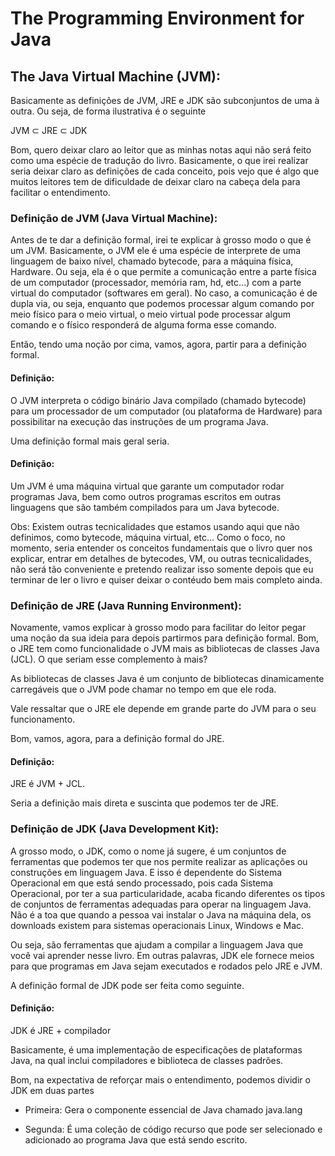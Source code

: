 # The Programming Environment for Java

## The Java Virtual Machine (JVM):
Basicamente as definições de JVM, JRE e JDK são subconjuntos de uma à outra. Ou seja, de forma ilustrativa é o seguinte

   JVM $\subset$ JRE $\subset$ JDK

Bom, quero deixar claro ao leitor que as minhas notas aqui não será feito como uma espécie de tradução do livro. Basicamente, o que irei realizar seria deixar claro as definições de cada conceito, pois vejo que é algo que muitos leitores tem de dificuldade de deixar claro na cabeça dela para facilitar o entendimento.

### Definição de JVM (Java Virtual Machine):
Antes de te dar a definição formal, irei te explicar à grosso modo o que é um JVM. Basicamente, o JVM ele é uma espécie de interprete de uma linguagem de baixo nível, chamado bytecode, para a máquina física, Hardware. Ou seja, ela é o que permite a comunicação entre a parte física de um computador (processador, memória ram, hd, etc...) com a parte virtual do computador (softwares em geral). No caso, a comunicação é de dupla via, ou seja, enquanto que podemos processar algum comando por meio físico para o meio virtual, o meio virtual pode processar algum comando e o físico responderá de alguma forma esse comando.

Então, tendo uma noção por cima, vamos, agora, partir para a definição formal.

#### Definição:
O JVM interpreta o código binário Java compilado (chamado bytecode) para um processador de um computador (ou plataforma de Hardware) para possibilitar na execução das instruções de um programa Java.

Uma definição formal mais geral seria.

#### Definição:
Um JVM é uma máquina virtual que garante um computador rodar programas Java, bem como outros programas escritos em outras linguagens que são também compilados para um Java bytecode.

Obs: Existem outras tecnicalidades que estamos usando aqui que não definimos, como bytecode, máquina virtual, etc... Como o foco, no momento, seria entender os conceitos fundamentais que o livro quer nos explicar, entrar em detalhes de bytecodes, VM, ou outras tecnicalidades, não será tão conveniente e pretendo realizar isso somente depois que eu terminar de ler o livro e quiser deixar o contéudo bem mais completo ainda.

### Definição de JRE (Java Running Environment):
Novamente, vamos explicar à grosso modo para facilitar do leitor pegar uma noção da sua ideia para depois partirmos para definição formal. Bom, o JRE tem como funcionalidade o JVM mais as bibliotecas de classes Java (JCL). O que seriam esse complemento à mais?

As bibliotecas de classes Java é um conjunto de bibliotecas dinamicamente carregáveis que o JVM pode chamar no tempo em que ele roda.

Vale ressaltar que o JRE ele depende em grande parte do JVM para o seu funcionamento.

Bom, vamos, agora, para a definição formal do JRE.

#### Definição:
JRE é JVM + JCL.

Seria a definição mais direta e suscinta que podemos ter de JRE.

### Definição de JDK (Java Development Kit):
A grosso modo, o JDK, como o nome já sugere, é um conjuntos de ferramentas que podemos ter que nos permite realizar as aplicações ou construções em linguagem Java. E isso é dependente do Sistema Operacional em que está sendo processado, pois cada Sistema Operacional, por ter a sua particularidade, acaba ficando diferentes os tipos de conjuntos de ferramentas adequadas para operar na linguagem Java. Não é a toa que quando a pessoa vai instalar o Java na máquina dela, os downloads existem para sistemas operacionais Linux, Windows e Mac.

Ou seja, são ferramentas que ajudam a compilar a linguagem Java que você vai aprender nesse livro. Em outras palavras, JDK ele fornece meios para que programas em Java sejam executados e rodados pelo JRE e JVM.

A definição formal de JDK pode ser feita como seguinte.

#### Definição:
JDK é JRE + compilador

Basicamente, é uma implementação de especificações de plataformas Java, na qual inclui compiladores e biblioteca de classes padrões.

Bom, na expectativa de reforçar mais o entendimento, podemos dividir o JDK em duas partes

- Primeira: Gera o componente essencial de Java chamado java.lang

- Segunda: É uma coleção de código recurso que pode ser selecionado e adicionado ao programa Java que está sendo escrito.
